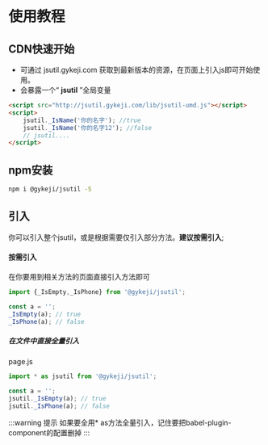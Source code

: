 # 使用教程


## CDN快速开始
+ 可通过 jsutil.gykeji.com 获取到最新版本的资源，在页面上引入js即可开始使用。
+ 会暴露一个“ **jsutil** ”全局变量

```html
<script src="http://jsutil.gykeji.com/lib/jsutil-umd.js"></script>
<script>
	jsutil._IsName('你的名字'); //true
	jsutil._IsName('你的名字12'); //false
	// jsutil....
</script>
```
## npm安装
``` sh
npm i @gykeji/jsutil -S
```


## 引入
你可以引入整个jsutil，或是根据需要仅引入部分方法。**建议按需引入**;
#### 按需引入
在你要用到相关方法的页面直接引入方法即可
```javascript
import {_IsEmpty,_IsPhone} from '@gykeji/jsutil';

const a = '';
_IsEmpty(a); // true
_IsPhone(a); // false
```

##### 在文件中直接全量引入
page.js
```javascript
import * as jsutil from '@gykeji/jsutil';

const a = '';
jsutil._IsEmpty(a); // true
jsutil._IsPhone(a); // false
```
:::warning 提示
如果要全用* as方法全量引入，记住要把babel-plugin-component的配置删掉
:::





